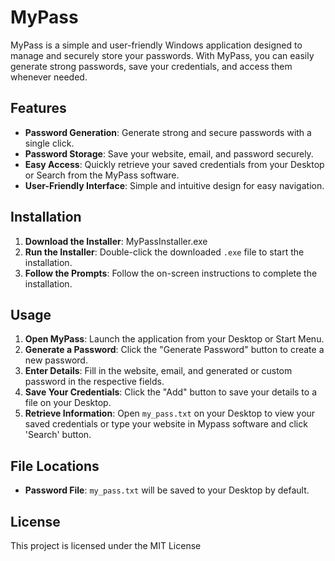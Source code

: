 # MyPass

MyPass is a simple and user-friendly Windows application designed to manage and securely store your passwords. With MyPass, you can easily generate strong passwords, save your credentials, and access them whenever needed.

## Features

- **Password Generation**: Generate strong and secure passwords with a single click.
- **Password Storage**: Save your website, email, and password securely.
- **Easy Access**: Quickly retrieve your saved credentials from your Desktop or Search from the MyPass software.
- **User-Friendly Interface**: Simple and intuitive design for easy navigation.

## Installation

1. **Download the Installer**: MyPassInstaller.exe
2. **Run the Installer**: Double-click the downloaded `.exe` file to start the installation.
3. **Follow the Prompts**: Follow the on-screen instructions to complete the installation.

## Usage

1. **Open MyPass**: Launch the application from your Desktop or Start Menu.
2. **Generate a Password**: Click the "Generate Password" button to create a new password.
3. **Enter Details**: Fill in the website, email, and generated or custom password in the respective fields.
4. **Save Your Credentials**: Click the "Add" button to save your details to a file on your Desktop.
5. **Retrieve Information**: Open `my_pass.txt` on your Desktop to view your saved credentials or type your website in Mypass software and click 'Search' button.

## File Locations

- **Password File**: `my_pass.txt` will be saved to your Desktop by default.

## License

This project is licensed under the MIT License

